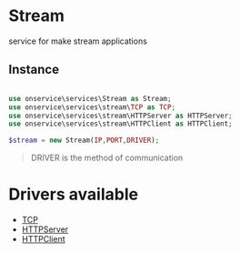 # Stream
service for make stream applications 

## Instance 

```php

use onservice\services\Stream as Stream;
use onservice\services\stream\TCP as TCP;
use onservice\services\stream\HTTPServer as HTTPServer;
use onservice\services\stream\HTTPClient as HTTPClient;

$stream = new Stream(IP,PORT,DRIVER);
```

> DRIVER is the method of communication

# Drivers available

- [TCP](sub/stream_tcp.md)
- [HTTPServer](sub/stream_httpserver.md)
- [HTTPClient](sub/stream_httpclient.md)

